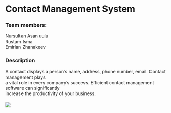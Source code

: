 # Contact Management System
### Team members: 
Nursultan Asan uulu<br>
Rustam Isma<br>
Emirlan Zhanakeev

### Description
A contact displays a person’s name, address, phone number, email. Contact management plays<br>
a vital role in every company’s success. Efficient contact management software can significantly
<br>increase the productivity of your business.
#### ![](https://imgur.com/iZswMqU.png)
